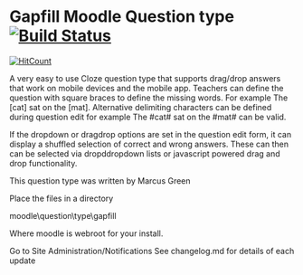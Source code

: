 # Gapfill Moodle Question type [![Build Status](https://travis-ci.org/marcusgreen/moodle-qtype_gapfill.svg?branch=master)](https://travis-ci.org/marcusgreen/moodle-qtype_gapfill)
[![HitCount](http://hits.dwyl.com/marcusgreen/moodle-qtype_gapfill.svg)](http://hits.dwyl.com/marcusgreen/moodle-qtype_gapfill)

A very easy to use Cloze question type that supports drag/drop answers that work on mobile devices and the mobile app.
Teachers can define the question with square braces to define the missing words. For example The [cat] sat on the [mat].
Alternative delimiting characters can be defined during question edit for example The #cat# sat on the #mat# can be valid.

If the dropdown or dragdrop options are set in the question edit form, it can display a shuffled selection  of correct and
wrong answers. These can then can be selected via dropddropdown lists or javascript powered drag and drop functionality.

This question type was written by Marcus Green


Place the files in a directory

moodle\question\type\gapfill

Where moodle is webroot for your install.

Go to Site Administration/Notifications
See changelog.md for details of each update
